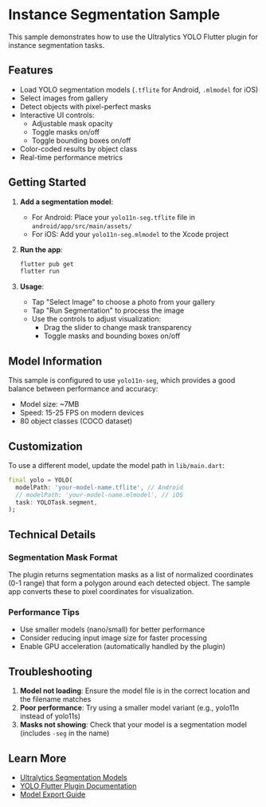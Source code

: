 # Instance Segmentation Sample

This sample demonstrates how to use the Ultralytics YOLO Flutter plugin for instance segmentation tasks.

## Features

- Load YOLO segmentation models (`.tflite` for Android, `.mlmodel` for iOS)
- Select images from gallery
- Detect objects with pixel-perfect masks
- Interactive UI controls:
  - Adjustable mask opacity
  - Toggle masks on/off
  - Toggle bounding boxes on/off
- Color-coded results by object class
- Real-time performance metrics

## Getting Started

1. **Add a segmentation model**:
   - For Android: Place your `yolo11n-seg.tflite` file in `android/app/src/main/assets/`
   - For iOS: Add your `yolo11n-seg.mlmodel` to the Xcode project

2. **Run the app**:
   ```bash
   flutter pub get
   flutter run
   ```

3. **Usage**:
   - Tap "Select Image" to choose a photo from your gallery
   - Tap "Run Segmentation" to process the image
   - Use the controls to adjust visualization:
     - Drag the slider to change mask transparency
     - Toggle masks and bounding boxes on/off

## Model Information

This sample is configured to use `yolo11n-seg`, which provides a good balance between performance and accuracy:
- Model size: ~7MB
- Speed: 15-25 FPS on modern devices
- 80 object classes (COCO dataset)

## Customization

To use a different model, update the model path in `lib/main.dart`:

```dart
final yolo = YOLO(
  modelPath: 'your-model-name.tflite', // Android
  // modelPath: 'your-model-name.mlmodel', // iOS
  task: YOLOTask.segment,
);
```

## Technical Details

### Segmentation Mask Format

The plugin returns segmentation masks as a list of normalized coordinates (0-1 range) that form a polygon around each detected object. The sample app converts these to pixel coordinates for visualization.

### Performance Tips

- Use smaller models (nano/small) for better performance
- Consider reducing input image size for faster processing
- Enable GPU acceleration (automatically handled by the plugin)

## Troubleshooting

1. **Model not loading**: Ensure the model file is in the correct location and the filename matches
2. **Poor performance**: Try using a smaller model variant (e.g., yolo11n instead of yolo11s)
3. **Masks not showing**: Check that your model is a segmentation model (includes `-seg` in the name)

## Learn More

- [Ultralytics Segmentation Models](https://docs.ultralytics.com/tasks/segment/)
- [YOLO Flutter Plugin Documentation](https://pub.dev/packages/ultralytics_yolo)
- [Model Export Guide](https://docs.ultralytics.com/modes/export/)